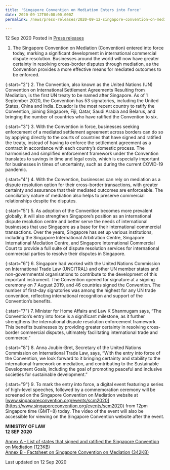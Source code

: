 ```yaml
---
title: 'Singapore Convention on Mediation Enters into Force'
date: 2020-09-12T00:00:00.000Z
permalink: /news/press-releases/2020-09-12-singapore-convention-on-mediation-enters-into-force/

---
```



12 Sep 2020 Posted in [Press releases](/news/press-releases)

1. 	The Singapore Convention on Mediation (Convention) entered into force today, marking a significant development in international commercial dispute resolution. Businesses around the world will now have greater certainty in resolving cross-border disputes through mediation, as the Convention provides a more effective means for mediated outcomes to be enforced. 

{:start="2"}
2. 	The Convention, also known as the United Nations (UN) Convention on International Settlement Agreements Resulting from Mediation, is the first UN treaty to be named after Singapore. As of 1 September 2020, the Convention has 53 signatories, including the United States, China and India. Ecuador is the most recent country to ratify the Convention, joining Singapore, Fiji, Qatar, Saudi Arabia and Belarus, and bringing the number of countries who have ratified the Convention to six.

{:start="3"}
3. 	With the Convention in force, businesses seeking enforcement of a mediated settlement agreement across borders can do so by applying directly to the courts of countries that have signed and ratified the treaty, instead of having to enforce the settlement agreement as a contract in accordance with each country’s domestic process. The harmonised and simplified enforcement framework under the Convention translates to savings in time and legal costs, which is especially important for businesses in times of uncertainty, such as during the current COVID-19 pandemic.

{:start="4"}
4. 	With the Convention, businesses can rely on mediation as a dispute resolution option for their cross-border transactions, with greater certainty and assurance that their mediated outcomes are enforceable. The conciliatory nature of mediation also helps to preserve commercial relationships despite the disputes.

{:start="5"}
5. 	 As adoption of the Convention becomes more prevalent globally, it will also strengthen Singapore’s position as an international dispute resolution centre and better serve the needs of international businesses that use Singapore as a base for their international commercial transactions. Over the years, Singapore has set up various institutions, including the Singapore International Arbitration Centre, Singapore International Mediation Centre, and Singapore International Commercial Court to provide a full suite of dispute resolution services for international commercial parties to resolve their disputes in Singapore.

{:start="6"}
6. 	Singapore had worked with the United Nations Commission on International Trade Law (UNCITRAL) and other UN member states and non-governmental organisations to contribute to the development of this important instrument. The Convention opened for signature at a signing ceremony on 7 August 2019, and 46 countries signed the Convention. The number of first-day signatories was among the highest for any UN trade convention, reflecting international recognition and support of the Convention’s benefits.  

{:start="7"}
7. 	Minister for Home Affairs and Law K Shanmugam says, “The Convention’s entry into force is a significant milestone, as it further strengthens the international dispute resolution enforcement framework. This benefits businesses by providing greater certainty in resolving cross-border commercial disputes, ultimately facilitating international trade and commerce.” 

{:start="8"}
8. 	 Anna Joubin-Bret, Secretary of the United Nations Commission on International Trade Law, says, “With the entry into force of the Convention, we look forward to it bringing certainty and stability to the international framework on mediation, and contributing to the Sustainable Development Goals, including the goal of promoting peaceful and inclusive societies for sustainable development.”

{:start="9"}
9. 	To mark the entry into force, a digital event featuring a series of high-level speeches, followed by a commemoration ceremony will be screened on the Singapore Convention on Mediation website at [www.singaporeconvention.org/events/scm2020](https://www.singaporeconvention.org/events/scm2020) from 12pm Singapore time (GMT+8) today. The video of the event will also be accessible for viewing on the Singapore Convention website after the event.


**MINISTRY OF LAW**
<br>**12 SEP 2020**


[Annex A - List of states that signed and ratified the Singapore Convention on Mediation (123KB)](/files/news/press-releases/2020/9/AnnexACountriesSCM.pdf)<br>
[Annex B - Factsheet on Singapore Convention on Mediation (342KB)](/files/news/press-releases/2020/9/AnnexBSCMFactsheet.pdf)<br>

<p class="right-side-updated">Last updated on 12 Sep 2020</p>
